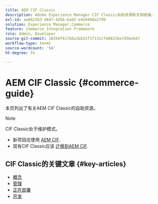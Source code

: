 ```yaml
---
title: AEM CIF Classic
description: Adobe Experience Manager CIF Classic自助资源和文档链接。
exl-id: ae0823b3-d847-42b6-ba92-e4e949da1799
solution: Experience Manager,Commerce
feature: Commerce Integration Framework
role: Admin, Developer
source-git-commit: 10268f617b8a1bb22f1f131cfd88236e7d5beb47
workflow-type: tm+mt
source-wordcount: '54'
ht-degree: 5%

---
```



# AEM CIF Classic {#commerce-guide}

本页列出了有关AEM CIF Classic的自助资源。

>[!NOTE]
>
>CIF Classic处于维护模式。
>
>* 新项目应使用 [AEM CIF](/help/commerce/cif/introduction.md).
>* 现有CIF Classic应该 [迁移到AEM CIF](/help/commerce/cif/migration.md).

## CIF Classic的关键文章 {#key-articles}

* [概念](administering/concepts.md)
* [管理](administering/generic.md)
* [正在部署](deploying/ecommerce.md)
* [开发](developing/ecommerce.md)
